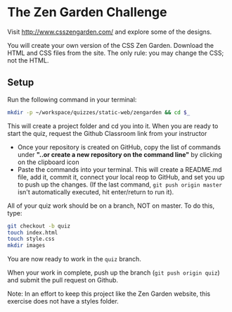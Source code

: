 # The Zen Garden Challenge

Visit http://www.csszengarden.com/ and explore some of the designs.

You will create your own version of the CSS Zen Garden. Download the HTML and CSS files from the site. The only rule: you may change the CSS; not the HTML.


## Setup

Run the following command in your terminal:

```bash
mkdir -p ~/workspace/quizzes/static-web/zengarden && cd $_
```

This will create a project folder and cd you into it.
When you are ready to start the quiz, request the Github Classroom link from your instructor  
+ Once your repository is created on GitHub, copy the list of commands under **"..or create a new repository on the command line"** by clicking on the clipboard icon  
+ Paste the commands into your terminal. This will create a README.md file, add it, commit it, connect your local reop to GitHub, and set you up to push up the changes. (If the last command, `git push origin master` isn't automatically executed, hit enter/return to run it).

All of your quiz work should be on a branch, NOT on master. To do this, type:

```bash
git checkout -b quiz
touch index.html
touch style.css
mkdir images
```

You are now ready to work in the `quiz` branch. 

When your work in complete, push up the branch (`git push origin quiz`) and submit the pull request on Github.

Note: In an effort to keep this project like the Zen Garden website, this exercise does not have a styles folder. 
